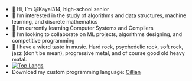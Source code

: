 - 👋 Hi, I’m @Kayal314, high-school senior
- 👀 I’m interested in the study of algorithms and data structures, machine learning, and discrete mathematics
- 🌱 I’m currently learning Computer Systems and Compilers
- 💞️ I’m looking to collaborate on ML projects, algorithms designing, and competitive programming
- 🎵 I have a wierd taste in music. Hard rock, psychedelic rock, soft rock, jazz (don't be mean), progressive metal, and of course good old heavy matal.
- [![Top Langs](https://github-readme-stats.vercel.app/api/top-langs/?username=Kayal314&theme=darcula)](https://github.com/Kayal314/github-readme-stats)
- Download my custom programming language: <a href='https://play.google.com/store/apps/details?id=com.console.kayal'>Cillian</a>
<!---
Kayal314/Kayal314 is a ✨ special ✨ repository because its `README.md` (this file) appears on your GitHub profile.
You can click the Preview link to take a look at your changes.
--->
